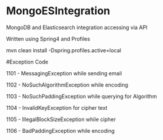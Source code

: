 # MongoESIntegration
MongoDB and Elasticsearch integration accessing via API

Written using Spring4 and Profiles


mvn clean install -Dspring.profiles.active=local

#Exception Code

1101 - MessagingException while sending email

1102 - NoSuchAlgorithmException while encoding

1103 - NoSuchPaddingException while querying for Algorithm

1104 - InvalidKeyException for cipher text

1105 - IllegalBlockSizeException while cipher

1106 - BadPaddingException while encoding